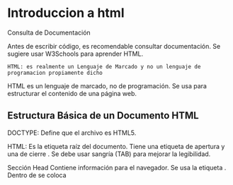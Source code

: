 # Introduccion a html

Consulta de Documentación

Antes de escribir código, es recomendable consultar documentación. Se sugiere usar W3Schools para aprender HTML.

    HTML: es realmente un Lenguaje de Marcado y no un lenguaje de programacion propiamente dicho

HTML es un lenguaje de marcado, no de programación. Se usa para estructurar el contenido de una página web.

## Estructura Básica de un Documento HTML

DOCTYPE: Define que el archivo es HTML5.

HTML: Es la etiqueta raíz del documento.
Tiene una etiqueta de apertura <html> y una de cierre </html>. Se debe usar sangría (TAB) para mejorar la legibilidad.

Sección Head Contiene información para el navegador. Se usa la etiqueta <head>. Dentro de <head> se coloca <title>, que
define el título de la página.

`
    <!DOCTYPE html>
    <html lang="es">
        <head>
            <title>Document</title>
        </head>
        <body>
        </body>
    </html>
`

### **Resumen: Creación del Cuerpo de un Proyecto en HTML**

1. **Estructura Básica en HTML**
   - Se usa la etiqueta `<body>` para el contenido principal del proyecto.
   - Se agrega un título, un párrafo y una imagen en HTML.

2. **Diferencia entre `<title>` y `<h1>`**
   - `<title>` define el nombre de la pestaña en el navegador.
   - `<h1>` se usa para el título principal dentro del contenido y debe utilizarse solo una vez por página.
   - Para subtítulos, se emplean `<h2>`, `<h3>`, etc.

3. **Creación del Contenido**
   - Se agrega un título con `<h1>Esto es un título</h1>`.
   - Se incluye un párrafo con `<p>Esto es un párrafo</p>`.

4. **Inserción de una Imagen**
   - Se usa la etiqueta `<img>` sin etiqueta de cierre.
   - Se añade el atributo `src="html5.png"` para indicar la ruta de la imagen.
   - Para visualizar los cambios en el navegador, es necesario guardar el archivo antes de actualizar la página.

5. **Accesibilidad**
   - Se agrega el atributo `alt="Logo de HTML5"` a la imagen para permitir que lectores de pantalla describan la imagen a personas con discapacidad visual.

6. **Revisión Final**
   - Se habilita la función *autosave* en VSCode para evitar olvidar guardar los cambios.
   - Se prueba el resultado en el navegador para confirmar que todo funciona correctamente.
